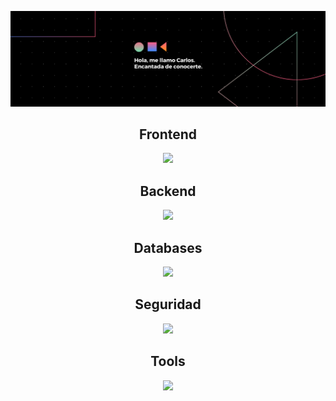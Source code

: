 <!-- Banner -->
<p align="center">
  <img src="https://github.com/BAA4TS/BAA4TS/blob/main/src/banner.png" alt="Banner">
</p>

<h2 align="center">Frontend</h2>
<p align="center">
  <a href="https://skillicons.dev">
    <img src="https://skillicons.dev/icons?i=html,css,js,sass,tailwind,wordpress&perline=6" />
  </a>
</p>

<h2 align="center">Backend</h2>
<p align="center">
  <a href="https://skillicons.dev">
    <img src="https://skillicons.dev/icons?i=php,py,flask&perline=3" />
  </a>
</p>

<h2 align="center">Databases</h2>
<p align="center">
  <a href="https://skillicons.dev">
    <img src="https://skillicons.dev/icons?i=mysql,sqlite&perline=2" />
  </a>
</p>

<h2 align="center">Seguridad</h2>
<p align="center">
  <a href="https://skillicons.dev">
    <img src="https://skillicons.dev/icons?i=cpp,py&perline=2" />
  </a>
</p>

<h2 align="center">Tools</h2>
<p align="center">
  <a href="https://skillicons.dev">
    <img src="https://skillicons.dev/icons?i=github,vscode,gulp&perline=3" />
  </a>
</p>
